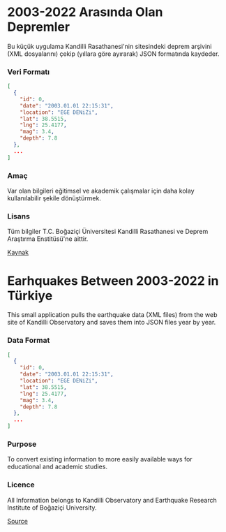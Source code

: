 # 2003-2022 Arasında Olan Depremler

Bu küçük uygulama Kandilli Rasathanesi'nin sitesindeki deprem arşivini (XML dosyalarını) çekip (yıllara göre ayırarak) JSON formatında kaydeder.

### Veri Formatı

```json
[
  {
    "id": 0,
    "date": "2003.01.01 22:15:31",
    "location": "EGE DENiZi",
    "lat": 38.5515,
    "lng": 25.4177,
    "mag": 3.4,
    "depth": 7.8
  },
  ...
]
```

### Amaç

Var olan bilgileri eğitimsel ve akademik çalışmalar için daha kolay kullanılabilir şekile dönüştürmek.

### Lisans

Tüm bilgiler T.C. Boğaziçi Üniversitesi Kandilli Rasathanesi ve Deprem Araştırma Enstitüsü'ne aittir.

[Kaynak](http://www.koeri.boun.edu.tr/scripts/lst9.asp)

# Earhquakes Between 2003-2022 in Türkiye

This small application pulls the earthquake data (XML files) from the web site of Kandilli Observatory and saves them into JSON files year by year.

### Data Format

```json
[
  {
    "id": 0,
    "date": "2003.01.01 22:15:31",
    "location": "EGE DENiZi",
    "lat": 38.5515,
    "lng": 25.4177,
    "mag": 3.4,
    "depth": 7.8
  },
  ...
]
```

### Purpose

To convert existing information to more easily available ways for educational and academic studies.

### Licence

All Information belongs to Kandilli Observatory and Earthquake Research Institute of Boğaziçi University.

[Source](http://www.koeri.boun.edu.tr/scripts/lasteq.asp)
